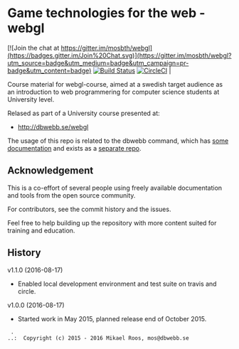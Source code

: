Game technologies for the web - webgl
===================

[![Join the chat at https://gitter.im/mosbth/webgl](https://badges.gitter.im/Join%20Chat.svg)](https://gitter.im/mosbth/webgl?utm_source=badge&utm_medium=badge&utm_campaign=pr-badge&utm_content=badge)
[![Build Status](https://travis-ci.org/dbwebb-se/webgl.svg?branch=master)](https://travis-ci.org/dbwebb-se/webgl)
[![CircleCI](https://circleci.com/gh/dbwebb-se/webgl.svg?style=svg)](https://circleci.com/gh/dbwebb-se/webgl) |



Course material for webgl-course, aimed at a swedish target audience as an introduction to web programmering for computer science students at University level. 

Relased as part of a University course presented at:

* http://dbwebb.se/webgl

The usage of this repo is related to the dbwebb command, which has [some documentation](http://dbwebb.se/dbwebb-cli) and exists as a [separate repo](https://github.com/mosbth/dbwebb-cli).



Acknowledgement
-------------------

This is a co-effort of several people using freely available documentation and tools from the open source community. 

For contributors, see the commit history and the issues.

Feel free to help building up the repository with more content suited for training and education.



History
-------------------

v1.1.0 (2016-08-17)

* Enabled local development environment and test suite on travis and circle.


v1.0.0 (2016-08-17)

* Started work in May 2015, planned release end of October 2015.



```                                                            
 .                                                             
..:  Copyright (c) 2015 - 2016 Mikael Roos, mos@dbwebb.se   
```                                                            

